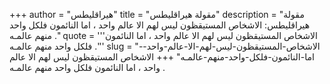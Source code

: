 +++
author = "هيراقليطس"
title = "مقولة هيراقليطس"
description = "مقولة هيراقليطس: الاشخاص المستيقظون ليس لهم الا عالم واحد ، اما النائمون فلكل واحد منهم عالمـه ."
quote = '''الاشخاص المستيقظون ليس لهم الا عالم واحد ، اما النائمون فلكل واحد منهم عالمـه .'''
slug = "الاشخاص-المستيقظون-ليس-لهم-الا-عالم-واحد--اما-النائمون-فلكل-واحد-منهم-عالمـه"
+++
الاشخاص المستيقظون ليس لهم الا عالم واحد ، اما النائمون فلكل واحد منهم عالمـه .
